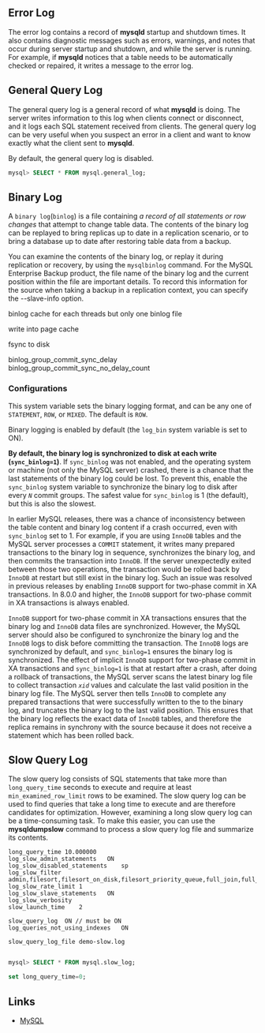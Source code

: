 ## Error Log

The error log contains a record of **mysqld** startup and shutdown times.
It also contains diagnostic messages such as errors, warnings, and notes that occur during server startup and shutdown, and while the server is running.
For example, if **mysqld** notices that a table needs to be automatically checked or repaired, it writes a message to the error log.

## General Query Log

The general query log is a general record of what **mysqld** is doing.
The server writes information to this log when clients connect or disconnect, and it logs each SQL statement received from clients.
The general query log can be very useful when you suspect an error in a client and want to know exactly what the client sent to **mysqld**.

By default, the general query log is disabled.

```sql
mysql> SELECT * FROM mysql.general_log;
```

## Binary Log

A `binary log`(`binlog`) is a file containing *a record of all statements or row changes* that attempt to change table data.
The contents of the binary log can be replayed to bring replicas up to date in a replication scenario, or to bring a database up to date after restoring table data from a backup.

You can examine the contents of the binary log, or replay it during replication or recovery, by using the `mysqlbinlog` command.
For the MySQL Enterprise Backup product, the file name of the binary log and the current position within the file are important details. To record this information for the source when taking a backup in a replication context, you can specify the --slave-info option.

binlog cache for each threads but only one binlog file

write into page cache

fsync to disk

binlog_group_commit_sync_delay
binlog_group_commit_sync_no_delay_count

### Configurations

This system variable sets the binary logging format, and can be any one of `STATEMENT`, `ROW`, or `MIXED`. The default is `ROW`.

Binary logging is enabled by default (the `log_bin` system variable is set to ON).

**By default, the binary log is synchronized to disk at each write (`sync_binlog=1`)**.
If `sync_binlog` was not enabled, and the operating system or machine (not only the MySQL server) crashed, there is a chance that the last statements of the binary log could be lost.
To prevent this, enable the `sync_binlog` system variable to synchronize the binary log to disk after every *`N`* commit groups.
The safest value for `sync_binlog` is 1 (the default), but this is also the slowest.

In earlier MySQL releases, there was a chance of inconsistency between the table content and binary log content if a crash occurred, even with `sync_binlog` set to 1.
For example, if you are using `InnoDB` tables and the MySQL server processes a `COMMIT` statement, it writes many prepared transactions to the binary log in sequence, synchronizes the binary log, and then commits the transaction into `InnoDB`. If the server unexpectedly exited between those two operations, the transaction would be rolled back by `InnoDB` at restart but still exist in the binary log. Such an issue was resolved in previous releases by enabling `InnoDB` support for two-phase commit in XA transactions. In 8.0.0 and higher, the `InnoDB` support for two-phase commit in XA transactions is always enabled.

`InnoDB` support for two-phase commit in XA transactions ensures that the binary log and `InnoDB` data files are synchronized. However, the MySQL server should also be configured to synchronize the binary log and the `InnoDB` logs to disk before committing the transaction. The `InnoDB` logs are synchronized by default, and `sync_binlog=1` ensures the binary log is synchronized. The effect of implicit `InnoDB` support for two-phase commit in XA transactions and `sync_binlog=1` is that at restart after a crash, after doing a rollback of transactions, the MySQL server scans the latest binary log file to collect transaction *`xid`* values and calculate the last valid position in the binary log file. The MySQL server then tells `InnoDB` to complete any prepared transactions that were successfully written to the to the binary log, and truncates the binary log to the last valid position. This ensures that the binary log reflects the exact data of `InnoDB` tables, and therefore the replica remains in synchrony with the source because it does not receive a statement which has been rolled back.

## Slow Query Log

The slow query log consists of SQL statements that take more than `long_query_time` seconds to execute and require at least `min_examined_row_limit` rows to be examined.
The slow query log can be used to find queries that take a long time to execute and are therefore candidates for optimization.
However, examining a long slow query log can be a time-consuming task. To make this easier, you can use the **mysqldumpslow** command to process a slow query log file and summarize its contents.

```
long_query_time	10.000000
log_slow_admin_statements	ON
log_slow_disabled_statements	sp
log_slow_filter	admin,filesort,filesort_on_disk,filesort_priority_queue,full_join,full_scan,query_cache,query_cache_miss,tmp_table,tmp_table_on_disk
log_slow_rate_limit	1
log_slow_slave_statements	ON
log_slow_verbosity
slow_launch_time	2

slow_query_log	ON // must be ON
log_queries_not_using_indexes	ON

slow_query_log_file	demo-slow.log
```

```sql

mysql> SELECT * FROM mysql.slow_log;
```

```sql
set long_query_time=0;

```



## Links

- [MySQL](/docs/CS/DB/MySQL/MySQL.md)
